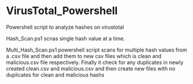 # VirusTotal_Powershell
Powershell script to analyze hashes on virustotal

Hash_Scan.ps1 scnas single hash value at a time.

Multi_Hash_Scan.ps1 powershell script scans for multiple hash values from a .csv file and then add them to new csv files which is clean and malicious.csv file respectively.
Finally it check for any duplicates in newly created clean.csv and malicious.csv and then create new files with no duplicates for clean and malicious hashs
